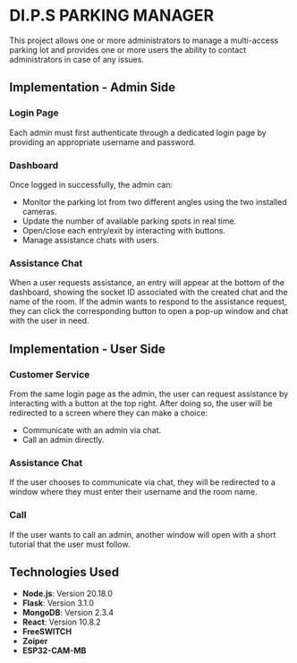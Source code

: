# DI.P.S PARKING MANAGER

This project allows one or more administrators to manage a multi-access parking lot and provides one or more users the ability to contact administrators in case of any issues.

## Implementation - Admin Side

### Login Page
Each admin must first authenticate through a dedicated login page by providing an appropriate username and password.

### Dashboard
Once logged in successfully, the admin can:

- Monitor the parking lot from two different angles using the two installed cameras.
- Update the number of available parking spots in real time.
- Open/close each entry/exit by interacting with buttons.
- Manage assistance chats with users.

### Assistance Chat
When a user requests assistance, an entry will appear at the bottom of the dashboard, showing the socket ID associated with the created chat and the name of the room. If the admin wants to respond to the assistance request, they can click the corresponding button to open a pop-up window and chat with the user in need.

## Implementation - User Side

### Customer Service
From the same login page as the admin, the user can request assistance by interacting with a button at the top right. After doing so, the user will be redirected to a screen where they can make a choice:

- Communicate with an admin via chat.
- Call an admin directly.

### Assistance Chat
If the user chooses to communicate via chat, they will be redirected to a window where they must enter their username and the room name.

### Call
If the user wants to call an admin, another window will open with a short tutorial that the user must follow.

## Technologies Used

- **Node.js**: Version 20.18.0
- **Flask**: Version 3.1.0
- **MongoDB**: Version 2.3.4
- **React**: Version 10.8.2
- **FreeSWITCH**
- **Zoiper**
- **ESP32-CAM-MB**

